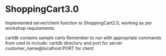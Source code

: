 # ShoppingCart3.0

Implemented server/client function to ShoppingCart2.0, working as per workshop requirements

cartdb contains sample carts
Remember to run with appropriate commands from cmd to include:
  cartdb directory and port for server
  customer_name@localhost:PORT for client
